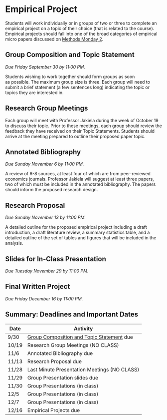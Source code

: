 # Empirical Project

Students will work individually or in groups of two or three to complete 
an empirical project on a topic of their choice (that is related to the course).  Empirical 
projects should fall into one of the broad categories of empirical micro papers 
discussed on [Methods Monday 2](ECON460-methods2-slides-2022-09-22.pdf).

## Group Composition and Topic Statement

_Due Friday September 30 by 11:00 PM._

Students wishing to work together should form groups as soon  
as possible.  The maximum group size is three.  Each group 
will need to submit a brief statement (a few sentences long) 
indicating the topic or topics they are interested in.

## Research Group Meetings

Each group will meet with Professor Jakiela during the week of 
October 19 to discuss their topic.  Prior to these meetings, 
each group should review the feedback they have received on their 
Topic Statements.  Students should arrive at the meeting 
prepared to outline their proposed paper topic.  

## Annotated Bibliography

_Due Sunday November 6 by 11:00 PM._

A review of 6-8 sources, at least four of which are from peer-reviewed economics 
journals.  Professor Jakiela will suggest at least three papers, two of which 
must be included in the annotated bibliography.  The papers should inform 
the proposed research design.

## Research Proposal

_Due Sunday November 13 by 11:00 PM._

A detailed outline for the proposed empirical project including a 
draft introduction, a draft literature review, a summary statistics 
table, and a detailed outline of the set of tables and figures that 
will be included in the analysis.

## Slides for In-Class Presentation

_Due Tuesday November 29 by 11:00 PM._

## Final Written Project

_Due Friday December 16 by 11:00 PM._

## Summary:  Deadlines and Important Dates

| Date | Activity |
| ------- | -------------- |
| 9/30 | [Group Composition and Topic Statement](https://www.gradescope.com/courses/439200/assignments/2292078/) due |
| 10/19 | Research Group Meetings (NO CLASS) |
| 11/6 | Annotated Bibliography due |
| 11/13 | Research Proposal due |
| 11/28 | Last Minute Presentation Meetings (NO CLASS) |
| 11/29 | Group Presentation slides due |
| 11/30 | Group Presentations (in class) |
| 12/5 | Group Presentations (in class) |
| 12/7 | Group Presentations (in class) |
| 12/16 | Empirical Projects due |
